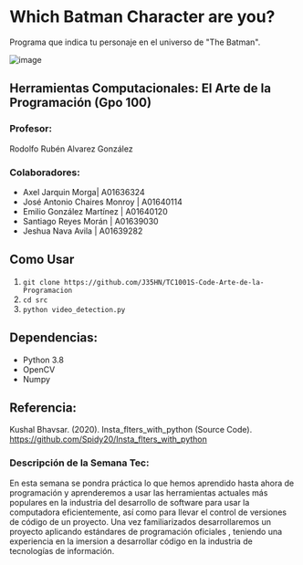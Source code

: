 # Which Batman Character are you?

Programa que indica tu personaje en el universo de "The Batman".

![image](https://user-images.githubusercontent.com/73572809/160054612-0510a737-69df-45de-b31b-e966051d4f94.png)

## **Herramientas Computacionales: El Arte de la Programación (Gpo 100)**

### **Profesor:**

Rodolfo Rubén Alvarez González

### **Colaboradores**:

-   Axel Jarquin Morga| A01636324
-   José Antonio Chaires Monroy | A01640114
-   Emilio González Martínez | A01640120
-   Santiago Reyes Morán | A01639030
-   Jeshua Nava Avila | A01639282

## Como Usar

1. `git clone https://github.com/J35HN/TC1001S-Code-Arte-de-la-Programacion `
2. `cd src`
3. `python video_detection.py`

## Dependencias:

-   Python 3.8
-   OpenCV
-   Numpy

## Referencia:
Kushal Bhavsar. (2020). Insta_flters_with_python (Source Code). https://github.com/Spidy20/Insta_flters_with_python

### **Descripción de la Semana Tec**:

En esta semana se pondra práctica lo que hemos aprendido hasta ahora de programación y aprenderemos a usar las herramientas actuales más populares en la industria del desarrollo de software para usar la computadora eficientemente, así como para llevar el control de versiones de código de un proyecto.
Una vez familiarizados desarrollaremos un proyecto aplicando estándares de programación oficiales , teniendo una experiencia en la imersion a desarrollar código en la industria de tecnologías de información.

